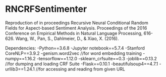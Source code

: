# RNCRFSentimenter
Reproduction of in proceedings Recursive Neural Conditional Random Fields for Aspect-based Sentiment Analysis. Proceedings of the 2016 Conference on Empirical Methods in Natural Language Processing, 616-626. Wang, W., Pan, S., Dahlmeier, D., & Xiao, X. (2016). 

Dependencies:
-Python==3.6.8
-Jupyter notebook==5.7.4
-Stanford CoreNLP==3.9.2
-genism.word2vec //for word embedding training
-numpy==1.16.2
-tensorflow==1.12.0
-sklearn_crfsuite==0.3
-joblib==0.13.2 //for dumping and loading CRF Suite
-Flask==0.10.1
-beautifulsoup4==4.7.1
-urllib3==1.24.1 //for accessing and reading from given URL
